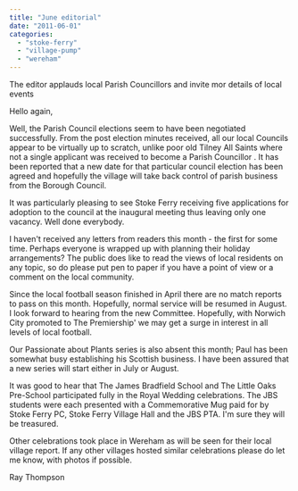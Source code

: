 ```yaml
---
title: "June editorial"
date: "2011-06-01"
categories: 
  - "stoke-ferry"
  - "village-pump"
  - "wereham"
---
```


The editor applauds local Parish Councillors and invite mor details of local events

Hello again,

Well, the Parish Council elections seem to have been negotiated successfully. From the post election minutes received, all our local Councils appear to be virtually up to scratch, unlike poor old Tilney All Saints where not a single applicant was received to become a Parish Councillor . It has been reported that a new date for that particular council election has been agreed and hopefully the village will take back control of parish business from the Borough Council.

It was particularly pleasing to see Stoke Ferry receiving five applications for adoption to the council at the inaugural meeting thus leaving only one vacancy. Well done everybody.

I haven't received any letters from readers this month - the first for some time. Perhaps everyone is wrapped up with planning their holiday arrangements? The public does like to read the views of local residents on any topic, so do please put pen to paper if you have a point of view or a comment on the local community.

Since the local football season finished in April there are no match reports to pass on this month. Hopefully, normal service will be resumed in August. I look forward to hearing from the new Committee. Hopefully, with Norwich City promoted to The Premiership' we may get a surge in interest in all levels of local football.

Our Passionate about Plants series is also absent this month; Paul has been somewhat busy establishing his Scottish business. I have been assured that a new series will start either in July or August.

It was good to hear that The James Bradfield School and The Little Oaks Pre-School participated fully in the Royal Wedding celebrations. The JBS students were each presented with a Commemorative Mug paid for by Stoke Ferry PC, Stoke Ferry Village Hall and the JBS PTA. I'm sure they will be treasured.

Other celebrations took place in Wereham as will be seen for their local village report. If any other villages hosted similar celebrations please do let me know, with photos if possible.

Ray Thompson
